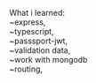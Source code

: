 What i learned:<br>
~express,<br>
~typescript,<br>
~passsport-jwt,<br>
~validation data,<br>
~work with mongodb<br>
~routing,
